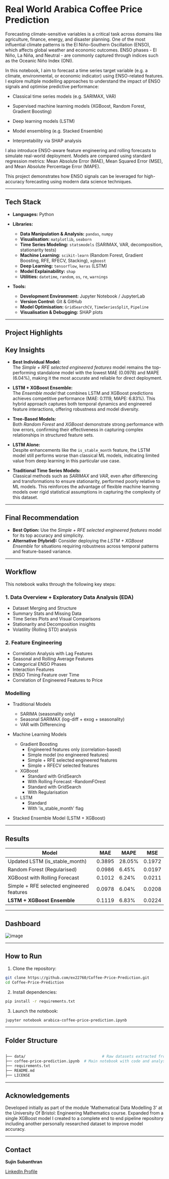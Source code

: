# Real World Arabica Coffee Price Prediction

Forecasting climate-sensitive variables is a critical task across domains like agriculture, finance, energy, and disaster planning. One of the most influential climate patterns is the El Niño–Southern Oscillation (ENSO), which affects global weather and economic outcomes. ENSO phases - El Niño, La Niña, and Neutral - are commonly captured through indices such as the Oceanic Niño Index (ONI).

In this notebook, I aim to forecast a time series target variable (e.g. a climate, environmental, or economic indicator) using ENSO-related features. I explore multiple modelling approaches to understand the impact of ENSO signals and optimise predictive performance:

- Classical time series models (e.g. SARIMAX, VAR)

- Supervised machine learning models (XGBoost, Random Forest, Gradient Boosting)

- Deep learning models (LSTM)

- Model ensembling (e.g. Stacked Ensemble)

- Interpretability via SHAP analysis

I also introduce ENSO-aware feature engineering and rolling forecasts to simulate real-world deployment. Models are compared using standard regression metrics: Mean Absolute Error (MAE), Mean Squared Error (MSE), and Mean Absolute Percentage Error (MAPE).

This project demonstrates how ENSO signals can be leveraged for high-accuracy forecasting using modern data science techniques.

---

## Tech Stack

- **Languages:** Python

- **Libraries:**
  - **Data Manipulation & Analysis:** `pandas`, `numpy`
  - **Visualisation:** `matplotlib`, `seaborn`
  - **Time Series Modeling:** `statsmodels` (SARIMAX, VAR, decomposition, stationarity tests)
  - **Machine Learning:** `scikit-learn` (Random Forest, Gradient Boosting, RFE, RFECV, Stacking), `xgboost`
  - **Deep Learning:** `tensorflow`, `keras` (LSTM)
  - **Model Explainability:** `shap`
  - **Utilities:** `datetime`, `random`, `os`, `re`, `warnings`

- **Tools:**
  - **Development Environment:** Jupyter Notebook / JupyterLab
  - **Version Control:** Git & GitHub
  - **Model Optimisation:** `GridSearchCV`, `TimeSeriesSplit`, `Pipeline`
  - **Visualisation & Debugging:** SHAP plots



---

## Project Highlights

## Key Insights

- **Best Individual Model:**  
  The *Simple + RFE selected engineered features* model remains the top-performing standalone model with the lowest MAE (0.0978) and MAPE (6.04%), making it the most accurate and reliable for direct deployment.

- **LSTM + XGBoost Ensemble:**  
  The *Ensemble model* that combines LSTM and XGBoost predictions achieves competitive performance (MAE: 0.1119, MAPE: 6.83%). This hybrid approach captures both temporal dynamics and engineered feature interactions, offering robustness and model diversity.

- **Tree-Based Models:**  
  Both *Random Forest* and *XGBoost* demonstrate strong performance with low errors, confirming their effectiveness in capturing complex relationships in structured feature sets.

- **LSTM Alone:**  
  Despite enhancements like the `is_stable_month` feature, the LSTM model still performs worse than classical ML models, indicating limited value from deep learning in this particular use case.

- **Traditional Time Series Models:**  
  Classical methods such as *SARIMAX* and *VAR*, even after differencing and transformations to ensure stationarity, performed poorly relative to ML models. This reinforces the advantage of flexible machine learning models over rigid statistical assumptions in capturing the complexity of this dataset.

---

## Final Recommendation

- **Best Option:** Use the *Simple + RFE selected engineered features* model for its top accuracy and simplicity.
- **Alternative (Hybrid):** Consider deploying the *LSTM + XGBoost Ensemble* for situations requiring robustness across temporal patterns and feature-based variance.
---

## Workflow 

This notebook walks through the following key steps:

### 1. Data Overview + Exploratory Data Analysis (EDA) 
- Dataset Merging and Structure
- Summary Stats and Missing Data
- Time Series Plots and Visual Comparisons
- Stationarity and Decomposition insights
- Volatility (Rolling STD) analysis

### 2. Feature Engineering
- Correlation Analysis with Lag Features
- Seasonal and Rolling Average Features
- Categorical ENSO Phases
- Interaction Features
- ENSO Timing Feature over Time
- Correlation of Engineered Features to Price

### Modelling 

- Traditional Models
  - SARIMA (seasonality only)
  - Seasonal SARIMAX (log-diff + exog + seasonality)
  - VAR with Differencing
    
- Machine Learning Models
  - Gradient Boosting
    - Engineered features only (correlation-based)
    - Simple model (no engineered features)
    - Simple + RFE selected engineered features
    - Simple + RFECV selected features
  - XGBoost
    - Standard with GridSearch
    - With Rolling Forecast
  -RandomFOrest
    - Standard with GridSearch
    - With Regularisation
  - LSTM
    - Standard
    - With 'is_stable_month' flag
      
- Stacked Ensemble Model (LSTM + XGBoost)

---

## Results


| Model                                         | MAE    | MAPE    | MSE     |
|----------------------------------------------|--------|---------|---------|
| Updated LSTM (is_stable_month)               | 0.3895 | 28.05%  | 0.1972  |
| Random Forest (Regularised)                   | 0.0986 | 6.45%   | 0.0197  |
| XGBoost with Rolling Forecast                 | 0.1012 | 6.24%   | 0.0211  |
| Simple + RFE selected engineered features     | 0.0978 | 6.04%   | 0.0208  |
| **LSTM + XGBoost Ensemble**                    | 0.1119 | 6.83%   | 0.0224  |


---

## Dashboard

![image](https://github.com/user-attachments/assets/17423af5-07b8-4be2-928f-2fe7163337a0)

---

## How to Run 

1. Clone the repository:

```bash
git clone https://github.com/ex22760/Coffee-Price-Prediction.git
cd Coffee-Price-Prediction
```

2. Install dependencies:

```bash
pip install -r requirements.txt
```

3. Launch the notebook:

```bash
jupyter notebook arabica-coffee-price-prediction.ipynb
```

---

## Folder Structure

```bash

├── data/                                  # Raw datasets extracted from online
├── coffee-price-prediction.ipynb  # Main notebook with code and analysis
├── requirements.txt
├── README.md
├── LICENSE
```

---

## Acknowledgements

Developed initially as part of the module 'Mathematical Data Modelling 3' at the University Of Bristol: Engineering Mathematics course. 
Expanded from a single XGBoost model I created to a complete end to end pipeline repository including another personally researched dataset to improve model accuracy. 

---

## Contact

**Sujin Subanthran**

[LinkedIn Profile](https://www.linkedin.com/in/sujin-subanthran-b44512226/)
